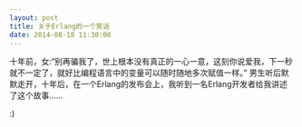 ```yaml
---
layout: post
title: 关于Erlang的一个笑话
date: 2014-08-18 11:30:00
---
```


十年前，女:“别再骗我了，世上根本没有真正的一心一意，这刻你说爱我，下一秒就不一定了，就好比编程语言中的变量可以随时随地多次赋值一样。”
男生听后默默走开，十年后，在一个Erlang的发布会上，我听到一名Erlang开发者给我讲述了这个故事…… 

:)